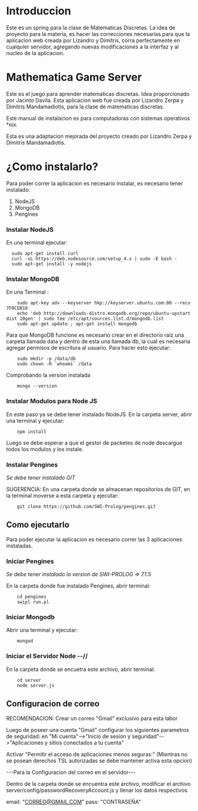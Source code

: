 # Introduccion

Este es un spring para la clase de Matematicas Discretas. La idea de proyecto para la materia, es hacer las correcciones necesarias para que la aplicacion web creada por Lizandro y Dimitris, corra perfectamente en cualquier servidor, agregando nuevas modificaciones a la interfaz y al nucleo de la aplicacion.

# Mathematica Game Server

Este es el juego para aprender matematicas discretas. Idea proporcionado por Jacinto Davila. Esta aplicacion web fue creada por Lizandro Zerpa y Dimitris Mandamadiotis, para la clase de matematicas discretas.  

Este manual de instalacion es para computadoras con sistemas operativos *nix.

Esta es una adaptacion mejorada del proyecto creado por Lizandro Zerpa y Dimitris Mandamadiotis.

# ¿Como instalarlo?

Para poder correr la aplicacion es necesario instalar, es necesario tener instalado:

1. NodeJS
2. MongoDB
3. Pengines

### Instalar NodeJS

En una terminal ejecutar:
```
  sudo apt-get install curl
  curl -sL https://deb.nodesource.com/setup_4.x | sudo -E bash -
  sudo apt-get install -y nodejs
```
### Instalar MongoDB

En una Terminal :
```
	sudo apt-key adv --keyserver hkp://keyserver.ubuntu.com:80 --recv 7F0CEB10
	echo 'deb http://downloads-distro.mongodb.org/repo/ubuntu-upstart dist 10gen' | sudo tee /etc/apt/sources.list.d/mongodb.list
	sudo apt-get update ; apt-get install mongodb
```

Para que MongoDB funcione es necesario crear en el directorio raiz una carpeta llamada data y dentro de esta una llamada db, la cual es necesaria agregar permisos de escritura al usuario. Para hacer esto ejecutar:

```
  	sudo mkdir -p /data/db
  	sudo chown -R `whoami` /data
```

Comprobando la version instalada

```
	mongo --version
```

### Instalar Modulos para Node JS

En este paso ya se debe tener instalado NodeJS. En la carpeta server, abrir una terminal y ejecutar:

```
	npm install
```

Luego se debe esperar a que el gestor de packetes de node descargue todos los modulos y los instale.

### Instalar Pengines 

*Se debe tener instalado GIT*

SUGERENCIA: En una carpeta donde se almacenan repositorios de GIT, en la terminal moverse a esta carpeta y ejecutar:

```
	git clone https://github.com/SWI-Prolog/pengines.git
```

## Como ejecutarlo

Para poder ejecutar la aplicacion es necesario correr las 3 aplicaciones instaladas.

### Iniciar Pengines 

*Se debe tener instalado la version de SWI-PROLOG => 7.1.5*

En la carpeta donde fue instalado Pengines, abrir terminal:

```
	cd pengines
	swipl run.pl
```


### Iniciar Mongodb 

Abrir una terminal y ejecutar:
```
	mongod
```

### Iniciar el Servidor Node --//

En la carpeta donde se encuetra este archivo, abrir terminal:

```
	cd server
	node server.js
```


## Configuracion de correo

RECOMENDACION: Crear un correo "Gmail" exclusivo para esta labor

Luego de poseer una cuenta "Gmail" configurar los siguientes parametros de seguridad:
en "Mi cuenta"-->"Inicio de sesion y seguridad"-->"Aplicaciones y sitios conectados a tu cuenta"

Activar "Permitir el acceso de aplicaciones menos seguras:" (Mientras no se posean derechos TSL
autorizadas se debe mantener activa esta opcion)

---Para la Configuracion del correo en el servidor---

Dentro de la carpeta donde se encuentra este archivo, modificar el archivo
server/config/passwordRecoveryAccount.js y llenar los datos respectivos

email: "CORREO@GMAIL.COM"
pass: "CONTRASEÑA"

